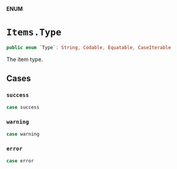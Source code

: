 **ENUM**

# `Items.Type`

```swift
public enum `Type`: String, Codable, Equatable, CaseIterable
```

The item type.

## Cases
### `success`

```swift
case success
```

### `warning`

```swift
case warning
```

### `error`

```swift
case error
```
